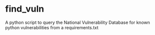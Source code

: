 # find_vuln
A python script to query the National Vulnerability Database for known python vulnerabilities from a requirements.txt
